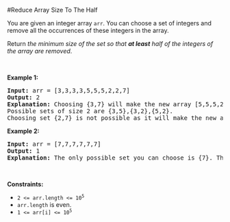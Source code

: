 #Reduce Array Size To The Half
<p>You are given an integer array <code>arr</code>. You can choose a set of integers and remove all the occurrences of these integers in the array.</p>
<p>Return <em>the minimum size of the set so that <strong>at least</strong> half of the integers of the array are removed</em>.</p>
<p> </p>
<p><strong class="example">Example 1:</strong></p>
<pre><strong>Input:</strong> arr = [3,3,3,3,5,5,5,2,2,7]
<strong>Output:</strong> 2
<strong>Explanation:</strong> Choosing {3,7} will make the new array [5,5,5,2,2] which has size 5 (i.e equal to half of the size of the old array).
Possible sets of size 2 are {3,5},{3,2},{5,2}.
Choosing set {2,7} is not possible as it will make the new array [3,3,3,3,5,5,5] which has a size greater than half of the size of the old array.
</pre>
<p><strong class="example">Example 2:</strong></p>
<pre><strong>Input:</strong> arr = [7,7,7,7,7,7]
<strong>Output:</strong> 1
<strong>Explanation:</strong> The only possible set you can choose is {7}. This will make the new array empty.
</pre>
<p> </p>
<p><strong>Constraints:</strong></p>
<ul>
<li><code>2 &lt;= arr.length &lt;= 10<sup>5</sup></code></li>
<li><code>arr.length</code> is even.</li>
<li><code>1 &lt;= arr[i] &lt;= 10<sup>5</sup></code></li>
</ul>
